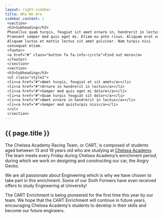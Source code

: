 ```yaml
---
layout: right-sidebar
title: Who We Are
sidebar_content: |
 <section>
 <h3>Subheading</h3>
 Phasellus quam turpis, feugiat sit amet ornare in, hendrerit in lectus. 
 Praesent semper mod quis eget mi. Etiam eu ante risus. Aliquam erat volutpat. 
 Aliquam luctus et mattis lectus sit amet pulvinar. Nam turpis nisi 
 consequat etiam.
 <footer>
 <a href="#" class="button fa fa-info-circle">Find out more</a>
 </footer>
 </section>
 <section>
 <h3>Subheading</h3>
 <ul class="style2">
 <li><a href="#">Amet turpis, feugiat et sit amet</a></li>
 <li><a href="#">Ornare in hendrerit in lectus</a></li>
 <li><a href="#">Semper mod quis eget mi dolore</a></li>
 <li><a href="#">Quam turpis feugiat sit dolor</a></li>
 <li><a href="#">Amet ornare in hendrerit in lectus</a></li>
 <li><a href="#">Semper mod quisturpis nisi</a></li>
 </ul>
 </section>
---
```

## {{ page.title }}

The Chelsea Academy Racing Team, or CART, is composed of students aged between 13 and 19 years old who are studying at [Chelsea Academy](http://chelsea-academy.org/). The team meets every Friday during Chelsea Academy’s enrichment period, during which we work on designing and constructing our car, the Angry Gecko.

We are all passionate about Engineering which is why we have chosen to take part in this enrichment. Some of our Sixth Formers have even received offers to study Engineering at University!

The CART Enrichment is being pioneered for the first time this year by our team. We hope that the CART Enrichment will continue in future years, encouraging Chelsea Academy’s students to develop in their skills and become our future engineers.
